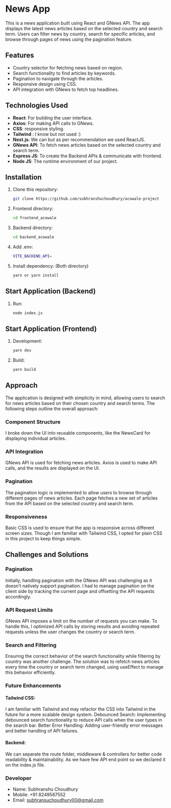 # News App

This is a news application built using React and GNews API. The app displays the latest news articles based on the selected country and search term. Users can filter news by country, search for specific articles, and browse through pages of news using the pagination feature.

## Features

- Country selector for fetching news based on region.
- Search functionality to find articles by keywords.
- Pagination to navigate through the articles.
- Responsive design using CSS.
- API integration with GNews to fetch top headlines.

## Technologies Used

- **React**: For building the user interface.
- **Axios**: For making API calls to GNews.
- **CSS**: responsive styling.
- **Tailwind** : I know but not used :)
- **Next.js**: We can but as per recommendation we used ReactJS.
- **GNews API**: To fetch news articles based on the selected country and search term.
- **Express JS**: To create the Backend APIs & communicate with frontend.
- **Node JS**: The runtime environment of our project.

## Installation

1. Clone this repository:

   ```bash
   git clone https://github.com/subhranshuchoudhury/acowale-project
   ```

2. Frontend directory:

   ```bash
   cd frontend_acowale
   ```

3. Backend directory:

   ```bash
   cd backend_acowale
   ```

4. Add .env:

   ```bash
   VITE_BACKEND_API=
   ```

5. Install dependency: (Both directory)

   ```bash
   yarn or yarn install
   ```

## Start Application (Backend)

1. Run:

   ```bash
   node index.js
   ```

## Start Application (Frontend)

1. Development:

   ```bash
   yarn dev
   ```

2. Build:

   ```bash
   yarn build
   ```

## Approach

The application is designed with simplicity in mind, allowing users to search for news articles based on their chosen country and search terms. The following steps outline the overall approach:

### Component Structure

I broke down the UI into reusable components, like the NewsCard for displaying individual articles.

### API Integration

GNews API is used for fetching news articles. Axios is used to make API calls, and the results are displayed on the UI.

### Pagination

The pagination logic is implemented to allow users to browse through different pages of news articles. Each page fetches a new set of articles from the API based on the selected country and search term.

### Responsiveness

Basic CSS is used to ensure that the app is responsive across different screen sizes. Though I am familiar with Tailwind CSS, I opted for plain CSS in this project to keep things simple.

## Challenges and Solutions

### Pagination

Initially, handling pagination with the GNews API was challenging as it doesn't natively support pagination. I had to manage pagination on the client side by tracking the current page and offsetting the API requests accordingly.

### API Request Limits

GNews API imposes a limit on the number of requests you can make. To handle this, I optimized API calls by storing results and avoiding repeated requests unless the user changes the country or search term.

### Search and Filtering

Ensuring the correct behavior of the search functionality while filtering by country was another challenge. The solution was to refetch news articles every time the country or search term changed, using useEffect to manage this behavior efficiently.

### Future Enhancements

#### Tailwind CSS:

I am familiar with Tailwind and may refactor the CSS into Tailwind in the future for a more scalable design system.
Debounced Search: Implementing debounced search functionality to reduce API calls when the user types in the search bar.
Better Error Handling: Adding user-friendly error messages and better handling of API failures.

#### Backend:

We can separate the route folder, middleware & controllers for better code readability & maintainability. As we have few API end point so we declared it on the index.js file.

### Developer

- Name: Subhranshu Choudhury
- Mobile: +91 8249587552
- Email: subhransuchoudhury00@gmail.com
